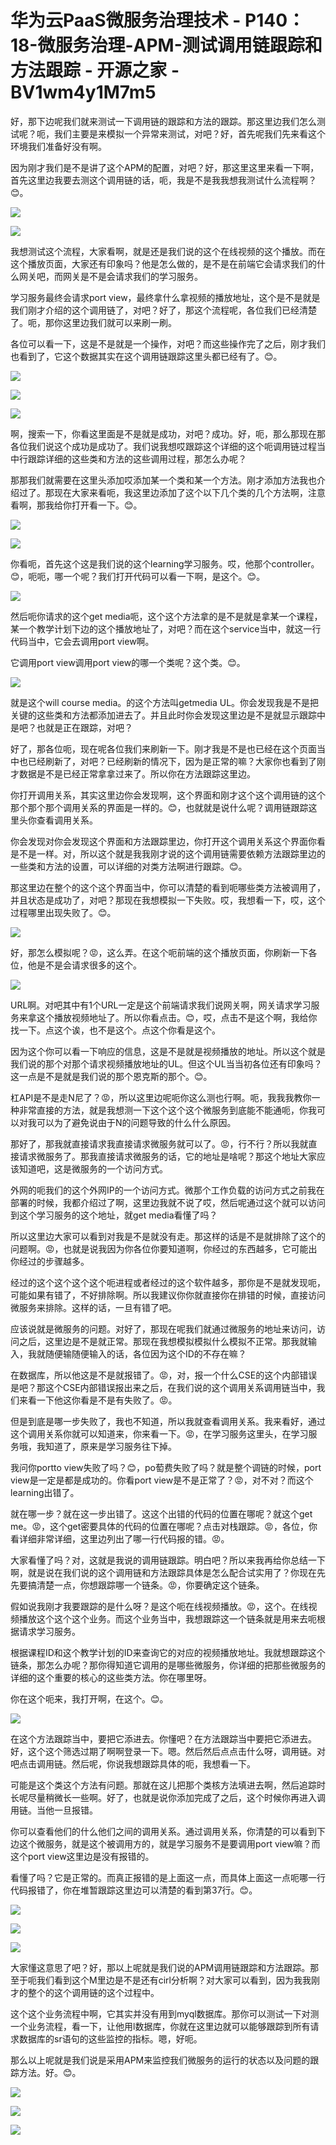 # 华为云PaaS微服务治理技术 - P140：18-微服务治理-APM-测试调用链跟踪和方法跟踪 - 开源之家 - BV1wm4y1M7m5

好，那下边呢我们就来测试一下调用链的跟踪和方法的跟踪。那这里边我们怎么测试呢？呃，我们主要是来模拟一个异常来测试，对吧？好，首先呢我们先来看这个环境我们准备好没有啊。

因为刚才我们是不是讲了这个APM的配置，对吧？好，那这里这里来看一下啊，首先这里边我要去测这个调用链的话，呃，我是不是我我想我测试什么流程啊？😊。



![](img/6a58df029decd01e433a19dd7423dc63_1.png)

![](img/6a58df029decd01e433a19dd7423dc63_2.png)

我想测试这个流程，大家看啊，就是还是我们说的这个在线视频的这个播放。而在这个播放页面，大家还有印象吗？他是怎么做的，是不是在前端它会请求我们的什么网关吧，而网关是不是会请求我们的学习服务。

学习服务最终会请求port view，最终拿什么拿视频的播放地址，这个是不是就是我们刚才介绍的这个调用链了，对吧？好了，那这个流程呢，各位我们已经清楚了。呃，那你这里边我们就可以来刷一刷。

各位可以看一下，这是不是就是一个操作，对吧？而这些操作完了之后，刚才我们也看到了，它这个数据其实在这个调用链跟踪这里头都已经有了。😊。



![](img/6a58df029decd01e433a19dd7423dc63_4.png)

![](img/6a58df029decd01e433a19dd7423dc63_5.png)

![](img/6a58df029decd01e433a19dd7423dc63_6.png)

啊，搜索一下，你看这里面是不是就是成功，对吧？成功。好，呃，那么那现在那各位我们说这个成功是成功了。我们说我想哎跟踪这个详细的这个呃调用链过程当中行跟踪详细的这些类和方法的这些调用过程，那怎么办呢？

那那我们就需要在这里头添加哎添加某一个类和某一个方法。刚才添加方法我也介绍过了。那现在大家来看呃，我这里边添加了这个以下几个类的几个方法啊，注意看啊，那我给你打开看一下。😊。



![](img/6a58df029decd01e433a19dd7423dc63_8.png)

![](img/6a58df029decd01e433a19dd7423dc63_9.png)

你看呃，首先这个这是我们说的这个learning学习服务。哎，他那个controller。😊，呃呃，哪一个呢？我们打开代码可以看一下啊，是这个。😊。



![](img/6a58df029decd01e433a19dd7423dc63_11.png)

然后呃你请求的这个get media呃，这个这个方法拿的是不是就是拿某一个课程，某一个教学计划下边的这个播放地址了，对吧？而在这个service当中，就这一行代码当中，它会去调用port view啊。

它调用port view调用port view的哪一个类呢？这个类。😊。

![](img/6a58df029decd01e433a19dd7423dc63_13.png)

就是这个will course media。的这个方法叫getmedia UL。你会发现我是不是把关键的这些类和方法都添加进去了。并且此时你会发现这里边是不是就显示跟踪中是吧？也就是正在跟踪，对吧？

好了，那各位呃，现在呢各位我们来刷新一下。刚才我是不是也已经在这个页面当中也已经刷新了，对吧？已经刷新的情况下，因为是正常的嘛？大家你也看到了刚才数据是不是已经正常拿拿过来了。所以你在方法跟踪这里边。

你打开调用关系，其实这里边你会发现啊，这个界面和刚才这个这个调用链的这个那个那个那个调用关系的界面是一样的。😊，也就就是说什么呢？调用链跟踪这里头你查看调用关系。

你会发现对你会发现这个界面和方法跟踪里边，你打开这个调用关系这个界面你看是不是一样。对，所以这个就是我我刚才说的这个调用链需要依赖方法跟踪里边的一些类和方法的设置，可以详细的对类方法啊进行跟踪。😊。

那这里边在整个的这个这个界面当中，你可以清楚的看到呃哪些类方法被调用了，并且状态是成功了，对吧？那现在我想模拟一下失败。哎，我想看一下，哎，这个过程哪里出现失败了。😊。



![](img/6a58df029decd01e433a19dd7423dc63_15.png)

好，那怎么模拟呢？😡，这么弄。在这个呃前端的这个播放页面，你刷新一下各位，他是不是会请求很多的这个。

![](img/6a58df029decd01e433a19dd7423dc63_17.png)

URL啊。对吧其中有1个URL一定是这个前端请求我们说网关啊，网关请求学习服务来拿这个播放视频地址了。所以你看点击。😊，哎，点击不是这个啊，我给你找一下。点这个诶，也不是这个。点这个你看是这个。

因为这个你可以看一下响应的信息，这是不是就是视频播放的地址。所以这个就是我们说的那个对那个请求视频播放地址的UL。但这个UL当当初各位还有印象吗？这一点是不是就是我们说的那个恩克斯的那个。😊。

杠API是不是走N尼了？😡，所以这里边呢呃你这么测也行啊。呃，我我我教你一种非常直接的方法，就是我想测一下这个这个这个微服务到底能不能通呃，你我可以对我可以为了避免说由于N的问题导致的什么什么原因。

那好了，那我就直接请求我直接请求微服务就可以了。😡，行不行？所以我就直接请求微服务了。那我直接请求微服务的话，它的地址是啥呢？那这个地址大家应该知道吧，这是微服务的一个访问方式。

外网的呃我们的这个外网IP的一个访问方式。微那个工作负载的访问方式之前我在部署的时候，我都介绍过了啊，这里边我就不说了哎，然后呢通过这个就可以访问到这个学习服务的这个地址，就get media看懂了吗？

所以这里边大家可以看到对我是不是就没有走。那这样的话是不是就排除了这个的问题啊。😡，也就是说我因为你各位你要知道啊，你经过的东西越多，它可能出你经过的步骤越多。

经过的这个这个这个这个呃进程或者经过的这个软件越多，那你是不是就发现呃，可能如果有错了，不好排除啊。所以我建议你你就直接你在排错的时候，直接访问微服务来排除。这样的话，一旦有错了吧。

应该说就是微服务的问题。对好了，那现在呢我们就通过微服务的地址来访问，访问之后，这里边是不是就正常。那现在我想模拟模拟什么模拟不正常。那我就输入，我就随便输随便输入的话，各位因为这个ID的不存在嘛？

在数据库，所以他这是不是就报错了。😡，对，报一个什么CSE的这个内部错误是吧？那这个CSE内部错误报出来之后，在我们说的这个调用关系调用链当中，我们来看一下他这你看是不是有失败了。😡。

但是到底是哪一步失败了，我也不知道，所以我就查看调用关系。我来看好，通过这个调用关系你就可以知道来，你来看一下。😡，在学习服务这里头，在学习服务哦，我知道了，原来是学习服务往下掉。

我问你portto view失败了吗？😊，po萄费失败了吗？就是整个调链的时候，port view是一定是都是成功的。你看port view是不是正常了？😡，对不对？而这个learning出错了。

就在哪一步？就在这一步出错了。这这个出错的代码的位置在哪呢？就这个get me。😡，这个get密要具体的代码的位置在哪呢？点击对栈跟踪。😡，各位，你看详细非常详细，这里边列出了哪一行代码报的错。😡。

大家看懂了吗？对，这就是我说的调用链跟踪。明白吧？所以来我再给你总结一下啊，就是说在我们说的这个调用链和方法跟踪具体是怎么配合试实用了？你现在先先要搞清楚一点，你想跟踪哪一个链条。😡，你要确定这个链条。

假如说我刚才我要跟踪的是什么呀？是这个呃在线视频播放。😡，这个。在线视频播放这个这个这个业务。而这个业务当中，我想跟踪这一个链条就是用来去呃根据请求学习服务。

根据课程ID和这个教学计划的ID来查询它的对应的视频播放地址。我就想跟踪这个链条，那怎么办呢？那你得知道它调用的是哪些微服务，你详细的把那些微服务的详细的这个重要的核心的这些类方法。你在哪里呀。

你在这个呃来，我打开啊，在这个。😊。

![](img/6a58df029decd01e433a19dd7423dc63_19.png)

在这个方法跟踪当中，要把它添进去。你懂吧？在方法跟踪当中要把它添进去。好，这个这个筛选过期了啊啊登录一下。嗯。然后然后点点击什么呀，调用链。对吧点击调用链。然后呢，你说我想跟踪具体的呃，我想看一下。

可能是这个类这个方法有问题。那就在这儿把那个类核方法填进去啊，然后追踪时长呢尽量稍微长一些啊。好了，也就是说你添加完成了之后，这个时候你再进入调用链。当他一旦报错。

你可以查看他们的什么他们之间的调用关系。通过调用关系，你清楚的可以看到下边这个微服务，就是这个被调用方的，就是学习服务不是要调用port view嘛？而这个port view这里边是没有报错的。

看懂了吗？它是正常的。而真正报错的是上面这一点，而具体上面这一点呃哪一行代码报错了，你在堆暂跟踪这里边可以清楚的看到第37行。😊。



![](img/6a58df029decd01e433a19dd7423dc63_21.png)

![](img/6a58df029decd01e433a19dd7423dc63_22.png)

![](img/6a58df029decd01e433a19dd7423dc63_23.png)

大家懂这意思了吧？好，那以上呢就是我们说的APM调用链跟踪和方法跟踪。那至于呃我们看到这个M里边是不是还有cirl分析啊？对大家可以看到，因为我我刚才的整个的这个调用链的这个过程中。

这个这个业务流程中啊，它其实并没有用到myql数据库。那你可以测试一下对测一个业务流程，看一下，让他用l数据库，你就在这里边就可以能够跟踪到所有请求数据库的sr语句的这些监控的指标。嗯，好呃。

那么以上呢就是我们说是采用APM来监控我们微服务的运行的状态以及问题的跟踪方法。好。😊。

![](img/6a58df029decd01e433a19dd7423dc63_25.png)

![](img/6a58df029decd01e433a19dd7423dc63_26.png)

![](img/6a58df029decd01e433a19dd7423dc63_27.png)